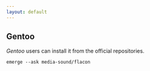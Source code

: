 ```yaml
---
layout: default
---
```


## Gentoo
_Gentoo_ users can install it from the official repositories.

    emerge --ask media-sound/flacon

